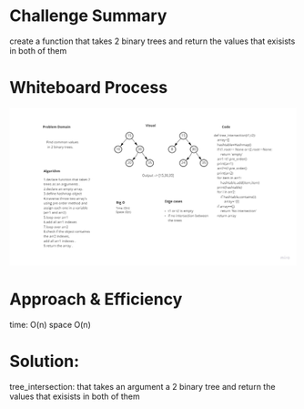 # Challenge Summary

create a function that takes 2 binary trees and return the values that exisists in both of them

# Whiteboard Process
![tree_intersection](tree_intersection.jpg)

# Approach & Efficiency

time: O(n)
space O(n)

# Solution:

tree_intersection: that takes an argument a 2 binary tree and return the values that exisists in both of them
